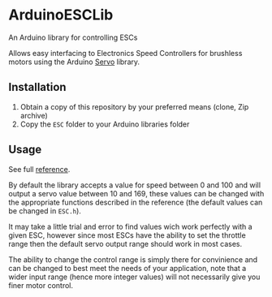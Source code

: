 ArduinoESCLib
=============

An Arduino library for controlling ESCs

Allows easy interfacing to Electronics Speed Controllers for brushless motors using the Arduino [Servo](http://arduino.cc/en/reference/servo) library.

Installation
------------

1.  Obtain a copy of this repository by your preferred means (clone, Zip archive)
2.  Copy the ```ESC``` folder to your Arduino libraries folder

Usage
-----

See full [reference](https://github.com/DanNixon/ArduinoESCLib/blob/master/REFERENCE.md).

By default the library accepts a value for speed between 0 and 100 and will output a servo value between 10 and 169, these values can be changed with the appropriate functions described in the reference (the default values can be changed in ```ESC.h```).

It may take a little trial and error to find values wich work perfectly with a given ESC, however since most ESCs have the ability to set the throttle range then the default servo output range should work in most cases.

The ability to change the control range is simply there for convinience and can be changed to best meet the needs of your application, note that a wider input range (hence more integer values) will not necessarily give you finer motor control.
